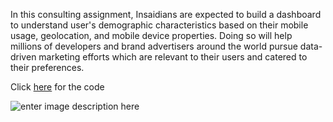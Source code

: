 In this consulting assignment, Insaidians are expected to build a dashboard to understand user's demographic characteristics based on their mobile usage, geolocation, and mobile device properties. Doing so will help millions of developers and brand advertisers around the world pursue data-driven marketing efforts which are relevant to their users and catered to their preferences.

Click [here](https://github.com/PrajwalRLJagtap/Analysis-of-Insaid-Telecom-Customer-Demographics/blob/main/EDA.ipynb) for the code

![enter image description here](https://imageio.forbes.com/specials-images/dam/imageserve/1148658688/960x0.jpg?fit=bounds&format=jpg&width=960)

